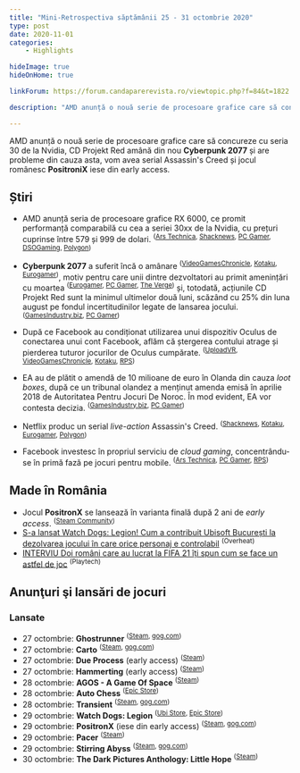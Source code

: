 ```yaml
---
title: "Mini-Retrospectiva săptămânii 25 - 31 octombrie 2020"
type: post
date: 2020-11-01
categories:
    - Highlights

hideImage: true
hideOnHome: true

linkForum: https://forum.candaparerevista.ro/viewtopic.php?f=84&t=1822

description: "AMD anunță o nouă serie de procesoare grafice care să concureze cu seria 30 de la Nvidia, CD Projekt Red amână din nou Cyberpunk 2077 și are probleme din cauza asta, vom avea serial Assassin's Creed și jocul românesc PositroniX iese din early access. "

---
```


AMD anunță o nouă serie de procesoare grafice care să concureze cu seria 30 de la Nvidia, CD Projekt Red amână din nou **Cyberpunk 2077** și are probleme din cauza asta, vom avea serial Assassin's Creed și jocul românesc **PositroniX** iese din early access. 

## Știri

* AMD anunță seria de procesoare grafice RX 6000, ce promit performanță comparabilă cu cea a seriei 30xx de la Nvidia, cu prețuri cuprinse între 579  și 999 de dolari. <sup>([Ars Technica](https://arstechnica.com/gaming/2020/10/amds-newest-graphics-cards-rdna2-power-from-579-999/), [Shacknews](https://www.shacknews.com/article/121181/amd-announces-the-radeon-rx-6900xt-and-rx-6800xt-graphics-cards), [PC Gamer](https://www.pcgamer.com/amd-rx-6000-release-date-specs-price-big-navi-performance/), [DSOGaming](https://www.dsogaming.com/news/amd-radeon-rx-6800xt-rx-6900xt-first-gaming-benchmarks-challenges-rtx-3080-rtx-3090/), [Polygon](https://www.polygon.com/2020/10/28/21538114/amd-rx-6800-6900-xt-gpu-release-date-price))</sup>

* **Cyberpunk 2077** a suferit încă o amânare <sup>([VideoGamesChronicle](https://www.videogameschronicle.com/news/cyberpunk-2077-has-been-delayed-to-december/), [Kotaku](https://kotaku.com/cyberpunk-2077-delayed-to-december-1845495892), [Eurogamer](https://www.eurogamer.net/articles/2020-10-27-cyberpunk-2077-delayed-yet-again))</sup>,  motiv pentru care unii dintre dezvoltatori au primit amenințări cu moartea <sup>([Eurogamer](https://www.eurogamer.net/articles/2020-10-28-we-are-people-just-like-you-says-cyberpunk-2077-dev-in-response-to-death-threats), [PC Gamer](https://www.pcgamer.com/cyberpunk-2077-devs-are-getting-death-threats-over-the-delay/), [The Verge](https://www.theverge.com/2020/10/28/21538525/cyberpunk-2077-cd-projekt-red-death-threats-game-delay))</sup> și, totodată, acțiunile CD Projekt Red sunt la minimul ultimelor două luni, scăzând cu 25% din luna august pe fondul incertitudinilor legate de lansarea jocului. <sup>([GamesIndustry.biz](https://www.gamesindustry.biz/articles/2020-10-29-cd-projekt-reds-stock-has-fallen-25-percent-in-two-months), [PC Gamer](https://www.pcgamer.com/cd-projekt-reds-share-price-fell-25-in-the-last-two-months/))</sup>

* După ce Facebook au condiționat utilizarea unui dispozitiv Oculus de conectarea unui cont Facebook, aflăm că ștergerea contului atrage și pierderea tuturor jocurilor de Oculus cumpărate. <sup>([UploadVR](https://uploadvr.com/delete-facebook-lose-oculus-purchases), [VideoGamesChronicle](https://www.videogameschronicle.com/news/oculus-users-who-delete-a-linked-facebook-account-will-also-lose-purchases/), [Kotaku](https://kotaku.com/facebook-continues-its-bullshit-with-oculus-accounts-1845478595), [RPS](https://www.rockpapershotgun.com/2020/10/28/deleting-your-facebook-account-will-also-delete-your-oculus-games))</sup>

* EA au de plătit o amendă de 10 milioane de euro în Olanda din cauza _loot boxes_, după ce un tribunal olandez a menținut amenda emisă în aprilie 2018 de Autoritatea Pentru Jocuri De Noroc. În mod evident, EA vor contesta decizia.  <sup>([GamesIndustry.biz](https://www.gamesindustry.biz/articles/2020-10-29-ea-fined-10m-over-loot-boxes-as-dutch-court-sides-with-gambling-authority), [PC Gamer](https://www.pcgamer.com/electronic-arts-faces-euro10-million-fine-over-fifa-loot-boxes-in-the-netherlands/))</sup>

* Netflix produc un serial _live-action_ Assassin's Creed. <sup>([Shacknews](https://www.shacknews.com/article/121154/live-action-assassins-creed-series-in-development-at-netflix), [Kotaku](https://kotaku.com/netflix-is-making-an-assassins-creed-show-1845493729), [Eurogamer](https://www.eurogamer.net/articles/2020-10-27-netflix-announces-assassins-creed-live-action-series), [Polygon](https://www.polygon.com/2020/10/27/21536058/assassins-creed-show-netflix))</sup>

* Facebook investesc în propriul serviciu de _cloud gaming_, concentrându-se în primă fază pe jocuri pentru mobile. <sup>([Ars Technica](https://arstechnica.com/gaming/2020/10/facebooks-cloud-gaming-offering-focuses-on-free-to-play-mobile-games/), [PC Gamer](https://www.pcgamer.com/facebook-gaming-announces-cloud-gaming-service/), [RPS](https://www.rockpapershotgun.com/2020/10/26/facebooks-cloud-gaming-plan-seems-a-lot-simpler-than-googles))</sup>


## Made în România
* Jocul **PositronX** se lansează în varianta finală după 2 ani de _early access_. <sup>([Steam Community](https://steamcommunity.com/games/529970/announcements/detail/2930114451199929345))</sup>
* [S-a lansat Watch Dogs: Legion! Cum a contribuit Ubisoft București la dezolvarea jocului în care orice personaj e controlabil](https://www.overheat.ro/2020/10/30/s-a-lansat-watch-dogs-legion-cum-a-contribuit-ubisoft-bucuresti-la-dezolvarea-jocului-in-care-orice-personaj-e-controlabil/) <sup>(Overheat)</sup>
* [INTERVIU Doi români care au lucrat la FIFA 21 îți spun cum se face un astfel de joc](https://playtech.ro/2020/interviu-cum-se-face-fifa-21/) <sup>(Playtech)</sup>

## Anunţuri şi lansări de jocuri

### Lansate
* 27 octombrie: **Ghostrunner** <sup>([Steam](https://store.steampowered.com/app/1139900/Ghostrunner/), [gog.com](https://www.gog.com/game/ghostrunner))</sup>
* 27 octombrie: **Carto** <sup>([Steam](https://store.steampowered.com/app/1172450/Carto/), [gog.com](https://www.gog.com/game/carto))</sup>
* 27 octombrie: **Due Process** (early access) <sup>([Steam](https://store.steampowered.com/app/753650/Due_Process/))</sup>
* 27 octombrie: **Hammerting** (early access) <sup>([Steam](https://store.steampowered.com/app/760650/Hammerting/))</sup>
* 28 octombrie: **AGOS - A Game Of Space** <sup>([Steam](https://store.steampowered.com/app/1392700/AGOS__A_Game_Of_Space/))</sup>
* 28 octombrie: **Auto Chess** <sup>([Epic Store](https://www.epicgames.com/store/en-US/product/auto-chess/))</sup>
* 28 octombrie: **Transient** <sup>([Steam](https://store.steampowered.com/app/962630/Transient/), [gog.com](https://www.gog.com/game/transient))</sup>
* 29 octombrie: **Watch Dogs: Legion** <sup>([Ubi Store](https://store.ubi.com/ie/watch-dogs-legion-standard-edition/5ced3b5c39798c0870c0769e.html), [Epic Store](https://www.epicgames.com/store/en-US/product/watch-dogs-legion/))</sup>
* 29 octombrie: **PositronX** (iese din early access) <sup>([Steam](https://store.steampowered.com/app/529970/PositronX/), [gog.com](https://www.gog.com/game/positronx))</sup>
* 29 octombrie: **Pacer** <sup>([Steam](https://store.steampowered.com/app/389670/Pacer/))</sup>
* 29 octombrie: **Stirring Abyss** <sup>([Steam](https://store.steampowered.com/app/1178210/Stirring_Abyss/), [gog.com](https://www.gog.com/game/stirring_abyss))</sup>
* 30 octombrie: **The Dark Pictures Anthology: Little Hope** <sup>([Steam](https://store.steampowered.com/app/1194630/The_Dark_Pictures_Anthology_Little_Hope/))</sup>
